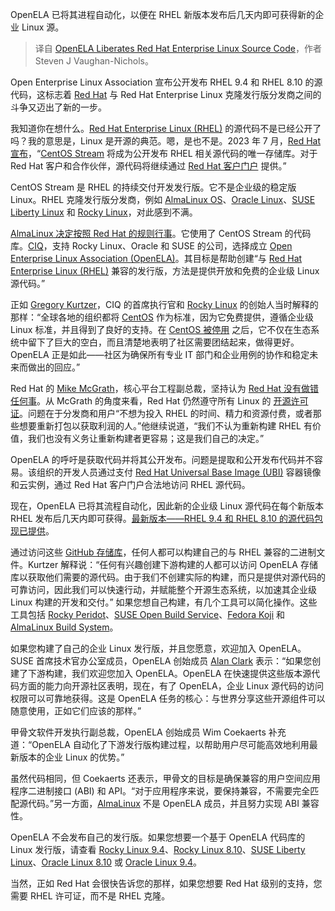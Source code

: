
<!--
title: OpenELA公开发布Red Hat Enterprise Linux源代码
cover: https://cdn.thenewstack.io/media/2024/07/557b386a-milad-fakurian-rmklf_kkwio-unsplash.jpg
-->

OpenELA 已将其进程自动化，以便在 RHEL 新版本发布后几天内即可获得新的企业 Linux 源。

> 译自 [OpenELA Liberates Red Hat Enterprise Linux Source Code](https://thenewstack.io/openela-liberates-red-hat-enterprise-linux-source-code/)，作者 Steven J Vaughan-Nichols。

Open Enterprise Linux Association 宣布公开发布 RHEL 9.4 和 RHEL 8.10 的源代码，这标志着 [Red Hat](https://www.openshift.com/try?utm_content=inline+mention) 与 Red Hat Enterprise Linux 克隆发行版分发商之间的斗争又迈出了新的一步。

我知道你在想什么。[Red Hat Enterprise Linux (RHEL)](https://www.redhat.com/en/technologies/linux-platforms/enterprise-linux) 的源代码不是已经公开了吗？我的意思是，Linux 是开源的典范。嗯，是也不是。2023 年 7 月，[Red Hat 宣布](https://www.redhat.com/en/blog/furthering-evolution-centos-stream)，“[CentOS Stream](https://www.centos.org/centos-stream/) 将成为公开发布 RHEL 相关源代码的唯一存储库。对于 Red Hat 客户和合作伙伴，源代码将继续通过 [Red Hat 客户门户](https://access.redhat.com/) 提供。”

CentOS Stream 是 RHEL 的持续交付开发发行版。它不是企业级的稳定版 Linux。RHEL 克隆发行版分发商，例如 [AlmaLinux OS](https://almalinux.org/)、[Oracle Linux](https://www.oracle.com/linux/)、[SUSE Liberty Linux](https://www.suse.com/shop/suse-liberty-linux/) 和 [Rocky Linux](https://rockylinux.org/)，对此感到不满。

[AlmaLinux 决定按照 Red Hat 的规则行事](https://www.zdnet.com/article/how-almalinux-stays-red-hat-enterprise-linux-compatible-without-red-hat-code/)。它使用了 CentOS Stream 的代码库。[CIQ](https://ciq.com/)，支持 Rocky Linux、Oracle 和 SUSE 的公司，选择成立 [Open Enterprise Linux Association (OpenELA)](https://openela.org/)。其目标是帮助创建“与 [Red Hat Enterprise Linux (RHEL)](https://www.redhat.com/en/technologies/linux-platforms/enterprise-linux) 兼容的发行版，方法是提供开放和免费的企业级 Linux 源代码。”

正如 [Gregory Kurtzer](https://thenewstack.io/centos-creator-gregory-kurtzer-discusses-his-new-distro-rocky-linux/)，CIQ 的首席执行官和 [Rocky Linux](https://thenewstack.io/start-developing-with-rocky-linux-as-a-docker-container/) 的创始人当时解释的那样：“全球各地的组织都将 [CentOS](https://www.centos.org/) 作为标准，因为它免费提供，遵循企业级 Linux 标准，并且得到了良好的支持。在 [CentOS 被停用](https://www.zdnet.com/article/red-hat-resets-centos-linux-and-users-are-angry/) 之后，它不仅在生态系统中留下了巨大的空白，而且清楚地表明了社区需要团结起来，做得更好。OpenELA 正是如此——社区为确保所有专业 IT 部门和企业用例的协作和稳定未来而做出的回应。”

Red Hat 的 [Mike McGrath](https://www.redhat.com/en/authors/mike-mcgrath)，核心平台工程副总裁，坚持认为 [Red Hat 没有做错任何事](https://www.redhat.com/en/blog/red-hats-commitment-open-source-response-gitcentosorg-changes)。从 McGrath 的角度来看，Red Hat 仍然遵守所有 Linux 的 [开源许可证](https://thenewstack.io/how-do-open-source-licenses-work-the-ultimate-guide/)。问题在于分发商和用户“不想为投入 RHEL 的时间、精力和资源付费，或者那些想要重新打包以获取利润的人。”他继续说道，“我们不认为重新构建 RHEL 有价值，我们也没有义务让重新构建者更容易；这是我们自己的决定。”

OpenELA 的呼吁是获取代码并将其公开发布。问题是提取和公开发布代码并不容易。该组织的开发人员通过支付 [Red Hat Universal Base Image (UBI)](https://www.redhat.com/en/blog/introducing-red-hat-universal-base-image) 容器镜像和云实例，通过 Red Hat 客户门户合法地访问 RHEL 源代码。

现在，OpenELA 已将其流程自动化，因此新的企业级 Linux 源代码在每个新版本 RHEL 发布后几天内即可获得。[最新版本——RHEL 9.4 和 RHEL 8.10 的源代码包现已提供](https://github.com/orgs/openela-main/repositories)。

通过访问这些 [GitHub 存储库](https://thenewstack.io/dont-mess-with-the-master-working-with-branches-in-git-and-github/)，任何人都可以构建自己的与 RHEL 兼容的二进制文件。Kurtzer 解释说：“任何有兴趣创建下游构建的人都可以访问 OpenELA 存储库以获取他们需要的源代码。由于我们不创建实际的构建，而只是提供对源代码的可靠访问，因此我们可以快速行动，并赋能整个开源生态系统，以加速其企业级 Linux 构建的开发和交付。”
如果您想自己构建，有几个工具可以简化操作。这些工具包括 [Rocky Peridot](https://github.com/rocky-linux/peridot)、[SUSE Open Build Service](https://build.opensuse.org/)、[Fedora Koji](https://koji.build/) 和 [AlmaLinux Build System](https://build.almalinux.org/)。

如果您构建了自己的企业 Linux 发行版，并且您愿意，欢迎加入 OpenELA。SUSE 首席技术官办公室成员，OpenELA 创始成员 [Alan Clark](https://www.linkedin.com/in/alanhclark/) 表示：“如果您创建了下游构建，我们欢迎您加入 OpenELA。OpenELA 在快速提供这些版本源代码方面的能力向开源社区表明，现在，有了 OpenELA，企业 Linux 源代码的访问权限可以可靠地获得。这是 OpenELA 任务的核心：与世界分享这些开源组件可以随意使用，正如它们应该的那样。”

甲骨文软件开发执行副总裁，OpenELA 创始成员 Wim Coekaerts 补充道：“OpenELA 自动化了下游发行版构建过程，以帮助用户尽可能高效地利用最新版本的企业 Linux 的优势。”

虽然代码相同，但 Coekaerts 还表示，甲骨文的目标是确保兼容的用户空间应用程序二进制接口 (ABI) 和 API。“对于应用程序来说，要保持兼容，不需要完全匹配源代码。”另一方面，[AlmaLinux](https://thenewstack.io/how-to-migrate-centos-7-to-almalinux/) 不是 OpenELA 成员，并且努力实现 ABI 兼容性。

OpenELA 不会发布自己的发行版。如果您想要一个基于 OpenELA 代码库的 Linux 发行版，请查看 [Rocky Linux 9.4](https://rockylinux.org/news/rocky-linux-9-4-ga-release)、[Rocky Linux 8.10](https://rockylinux.org/news/rocky-linux-8-10-ga-release)、[SUSE Liberty Linux](https://www.suse.com/c/suse-liberty-linux/)、[Oracle Linux 8.10](https://docs.oracle.com/en/operating-systems/oracle-linux/8/relnotes8.10/) 或 [Oracle Linux 9.4](https://blogs.oracle.com/linux/post/oracle-linux-9-update-4-is-generally-available)。

当然，正如 Red Hat 会很快告诉您的那样，如果您想要 Red Hat 级别的支持，您需要 RHEL 许可证，而不是 RHEL 克隆。
